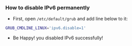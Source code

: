 ### How to disable IPv6 permanently

+ First, open `/etc/default/grub` and add line below to it:

```bash
GRUB_CMDLINE_LINUX='ipv6.disable=1'
```
+ Be Happy! you disabled IPv6 successfully!
